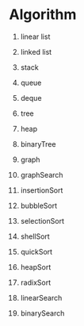 # Algorithm

1. linear list

2. linked list

3. stack

4. queue

5. deque

6. tree

7. heap

8. binaryTree

9. graph

10. graphSearch

11. insertionSort

12. bubbleSort

13. selectionSort

14. shellSort

15. quickSort

16. heapSort

17. radixSort

18. linearSearch

19. binarySearch
